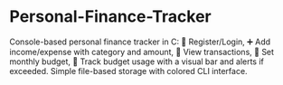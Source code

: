 # Personal-Finance-Tracker
Console-based personal finance tracker in C: 👤 Register/Login, ➕ Add income/expense with category and amount, 📜 View transactions, 🎯 Set monthly budget, 🚨 Track budget usage with a visual bar and alerts if exceeded. Simple file-based storage with colored CLI interface.
